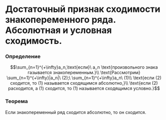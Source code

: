 # Достаточный признак сходимости знакопеременного ряда. Абсолютная и условная сходимость.
### Определение 
$$\sum_{n=1}^{+\infty}a_n,\text{если}\ a_n \text{произвольного знака газывается знакопеременным.}\\
\text{Рассмотрим} \sum_{n=1}^{+\infty}|a_n|\ (2);\ \sum_{n=1}^{+\infty}a_n\ (1)\\
\text{если (2) сходится, то (1) называется сходящимся абсолютно,}\\
\text{если (2) расходится, а (1) сходится, то (1) называется сходящимся условно.}$$
### Теорема
Если знакопеременный ряд сходится абсолютно, то он сходится.